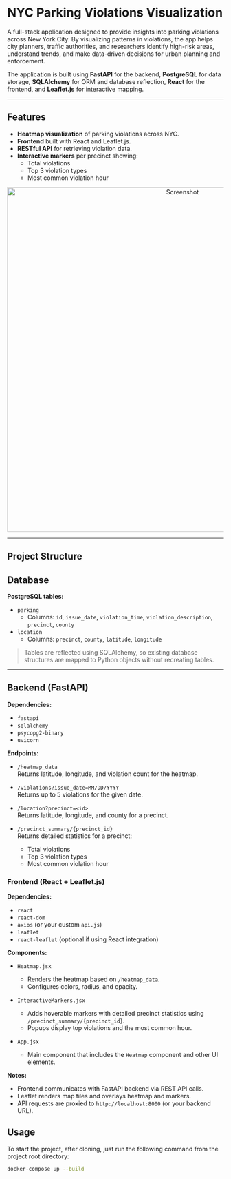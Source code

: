 # NYC Parking Violations Visualization

A full-stack application designed to provide insights into parking violations across New York City. By visualizing patterns in violations, the app helps city planners, traffic authorities, and researchers identify high-risk areas, understand trends, and make data-driven decisions for urban planning and enforcement.

The application is built using **FastAPI** for the backend, **PostgreSQL** for data storage, **SQLAlchemy** for ORM and database reflection, **React** for the frontend, and **Leaflet.js** for interactive mapping.  

---

## Features

- **Heatmap visualization** of parking violations across NYC.
-  **Frontend** built with React and Leaflet.js.
- **RESTful API** for retrieving violation data.
- **Interactive markers** per precinct showing:
  - Total violations
  - Top 3 violation types
  - Most common violation hour


<div align="center">
  <img src="https://github.com/user-attachments/assets/0756e57d-43e1-4742-9be3-13d1296a0eab" alt="Screenshot" width="800"/>
</div>

---

## Project Structure

## Database

**PostgreSQL tables:**

- `parking`  
  - Columns: `id`, `issue_date`, `violation_time`, `violation_description`, `precinct`, `county`  
- `location`  
  - Columns: `precinct`, `county`, `latitude`, `longitude`  

> Tables are reflected using SQLAlchemy, so existing database structures are mapped to Python objects without recreating tables.

---

## Backend (FastAPI)

**Dependencies:**

- `fastapi`
- `sqlalchemy`
- `psycopg2-binary`
- `uvicorn`

**Endpoints:**

- `/heatmap_data`  
  Returns latitude, longitude, and violation count for the heatmap.

- `/violations?issue_date=MM/DD/YYYY`  
  Returns up to 5 violations for the given date.

- `/location?precinct=<id>`  
  Returns latitude, longitude, and county for a precinct.

- `/precinct_summary/{precinct_id}`  
  Returns detailed statistics for a precinct:
  - Total violations
  - Top 3 violation types
  - Most common violation hour


### Frontend (React + Leaflet.js)

**Dependencies:**

- `react`  
- `react-dom`  
- `axios` (or your custom `api.js`)  
- `leaflet`  
- `react-leaflet` (optional if using React integration)  

**Components:**

- `Heatmap.jsx`  
  - Renders the heatmap based on `/heatmap_data`.  
  - Configures colors, radius, and opacity.  

- `InteractiveMarkers.jsx`  
  - Adds hoverable markers with detailed precinct statistics using `/precinct_summary/{precinct_id}`.  
  - Popups display top violations and the most common hour.  

- `App.jsx`  
  - Main component that includes the `Heatmap` component and other UI elements.  

**Notes:**

- Frontend communicates with FastAPI backend via REST API calls.  
- Leaflet renders map tiles and overlays heatmap and markers.  
- API requests are proxied to `http://localhost:8000` (or your backend URL).  

## Usage

To start the project, after cloning, just run the following command from the project root directory:

```bash
docker-compose up --build

